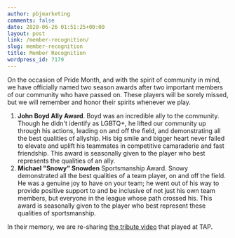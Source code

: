 ```yaml
---
author: pbjmarketing
comments: false
date: 2020-06-26 01:51:25+00:00
layout: post
link: /member-recognition/
slug: member-recognition
title: Member Recognition
wordpress_id: 7179
---
```





On the occasion of Pride Month, and with the spirit of community in mind, we have officially named two season awards after two important members of our community who have passed on. These players will be sorely missed, but we will remember and honor their spirits whenever we play.







  1. **John Boyd Ally Award**. Boyd was an incredible ally to the community. Though he didn't identify as LGBTQ+, he lifted our community up through his actions, leading on and off the field, and demonstrating all the best qualities of allyship. His big smile and bigger heart never failed to elevate and uplift his teammates in competitive camaraderie and fast friendship. This award is seasonally given to the player who best represents the qualities of an ally.
  2. **Michael "Snowy" Snowden** Sportsmanship Award. Snowy demonstrated all the best qualities of a team player, on and off the field. He was a genuine joy to have on your team; he went out of his way to provide positive support to and be inclusive of not just his own team members, but everyone in the league whose path crossed his. This award is seasonally given to the player who best represent these qualities of sportsmanship.






In their memory, we are re-sharing [the tribute video](https://www.youtube.com/watch?v=k7BuEAFV3m8) that played at TAP.



